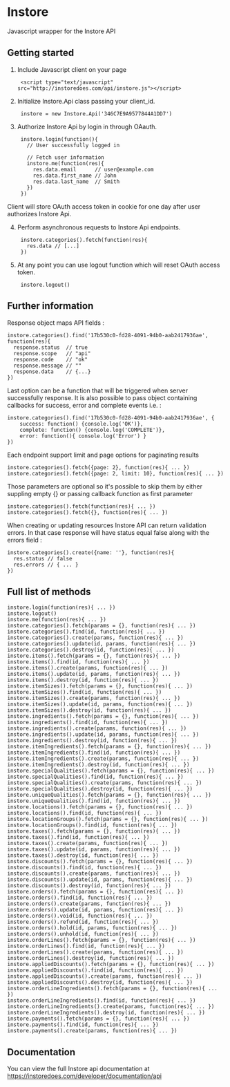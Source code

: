 Instore
===============

Javascript wrapper for the Instore API

## Getting started

1. Include Javascript client on your page

        <script type="text/javascript" src="http://instoredoes.com/api/instore.js"></script>

2. Initialize Instore.Api class passing your client\_id.

        instore = new Instore.Api('346C7E9A9577844A1DD7')

3. Authorize Instore Api by login in through OAauth. 

        instore.login(function(){
          // User successfully logged in

          // Fetch user information
          instore.me(function(res){
            res.data.email      // user@example.com
            res.data.first_name // John
            res.data.last_name  // Smith
          })
        })
        
  Client will store OAuth access token in cookie for one day after user authorizes Instore Api.

4. Perform asynchronous requests to Instore Api endpoints.
        
        instore.categories().fetch(function(res){
          res.data // [...]
        })

5. At any point you can use logout function which will reset OAuth access token.
  
        instore.logout()

## Further information

Response object maps API fields :

    instore.categories().find('17b530c0-fd28-4091-94b0-aab2417936ae', function(res){
      response.status  // true
      response.scope   // "api"
      response.code    // "ok"
      response.message // ""
      response.data    // {...}
    })

Last option can be a function that will be triggered when server successfully response. It is also possible to pass object containing callbacks for success, error and complete events i.e. :

    instore.categories().find('17b530c0-fd28-4091-94b0-aab2417936ae', {
        success: function() {console.log('OK')}, 
        complete: function() {console.log('COMPLETE')}, 
        error: function(){ console.log('Error') } 
    })

Each endpoint support limit and page options for paginating results

    instore.categories().fetch({page: 2}, function(res){ ... })
    instore.categories().fetch({page: 2, limit: 10}, function(res){ ... })

Those parameters are optional so it's possible to skip them by either suppling empty {} or passing callback function as first parameter
  
    instore.categories().fetch(function(res){ ... })
    instore.categories().fetch({}, function(res){ ... })

When creating or updating resources Instore API can return validation errors. In that case response will have status equal false along with the errors field :

    instore.categories().create({name: ''}, function(res){
      res.status // false
      res.errors // { ... }
    })

## Full list of methods
       
    instore.login(function(res){ ... })
    instore.logout()
    instore.me(function(res){ ... })
    instore.categories().fetch(params = {}, function(res){ ... })
    instore.categories().find(id, function(res){ ... })
    instore.categories().create(params, function(res){ ... })
    instore.categories().update(id, params, function(res){ ... })
    instore.categories().destroy(id, function(res){ ... })
    instore.items().fetch(params = {}, function(res){ ... })
    instore.items().find(id, function(res){ ... })
    instore.items().create(params, function(res){ ... })
    instore.items().update(id, params, function(res){ ... })
    instore.items().destroy(id, function(res){ ... })
    instore.itemSizes().fetch(params = {}, function(res){ ... })
    instore.itemSizes().find(id, function(res){ ... })
    instore.itemSizes().create(params, function(res){ ... })
    instore.itemSizes().update(id, params, function(res){ ... })
    instore.itemSizes().destroy(id, function(res){ ... })
    instore.ingredients().fetch(params = {}, function(res){ ... })
    instore.ingredients().find(id, function(res){ ... })
    instore.ingredients().create(params, function(res){ ... })
    instore.ingredients().update(id, params, function(res){ ... })
    instore.ingredients().destroy(id, function(res){ ... })
    instore.itemIngredients().fetch(params = {}, function(res){ ... })
    instore.itemIngredients().find(id, function(res){ ... })
    instore.itemIngredients().create(params, function(res){ ... })
    instore.itemIngredients().destroy(id, function(res){ ... })
    instore.specialQualities().fetch(params = {}, function(res){ ... })
    instore.specialQualities().find(id, function(res){ ... })
    instore.specialQualities().create(params, function(res){ ... })
    instore.specialQualities().destroy(id, function(res){ ... })
    instore.uniqueQualities().fetch(params = {}, function(res){ ... })
    instore.uniqueQualities().find(id, function(res){ ... })
    instore.locations().fetch(params = {}, function(res){ ... })
    instore.locations().find(id, function(res){ ... })
    instore.locationGroups().fetch(params = {}, function(res){ ... })
    instore.locationGroups().find(id, function(res){ ... })
    instore.taxes().fetch(params = {}, function(res){ ... })
    instore.taxes().find(id, function(res){ ... })
    instore.taxes().create(params, function(res){ ... })
    instore.taxes().update(id, params, function(res){ ... })
    instore.taxes().destroy(id, function(res){ ... })
    instore.discounts().fetch(params = {}, function(res){ ... })
    instore.discounts().find(id, function(res){ ... })
    instore.discounts().create(params, function(res){ ... })
    instore.discounts().update(id, params, function(res){ ... })
    instore.discounts().destroy(id, function(res){ ... })
    instore.orders().fetch(params = {}, function(res){ ... })
    instore.orders().find(id, function(res){ ... })
    instore.orders().create(params, function(res){ ... })
    instore.orders().update(id, params, function(res){ ... })
    instore.orders().void(id, function(res){ ... })
    instore.orders().refund(id, function(res){ ... })
    instore.orders().hold(id, params, function(res){ ... })
    instore.orders().unhold(id, function(res){ ... })
    instore.orderLines().fetch(params = {}, function(res){ ... })
    instore.orderLines().find(id, function(res){ ... })
    instore.orderLines().create(params, function(res){ ... })
    instore.orderLines().destroy(id, function(res){ ... })
    instore.appliedDiscounts().fetch(params = {}, function(res){ ... })
    instore.appliedDiscounts().find(id, function(res){ ... })
    instore.appliedDiscounts().create(params, function(res){ ... })
    instore.appliedDiscounts().destroy(id, function(res){ ... })
    instore.orderLineIngredients().fetch(params = {}, function(res){ ... })
    instore.orderLineIngredients().find(id, function(res){ ... })
    instore.orderLineIngredients().create(params, function(res){ ... })
    instore.orderLineIngredients().destroy(id, function(res){ ... })
    instore.payments().fetch(params = {}, function(res){ ... })
    instore.payments().find(id, function(res){ ... })
    instore.payments().create(params, function(res){ ... })

## Documentation

You can view the full Instore api documentation at <https://instoredoes.com/developer/documentation/api>
